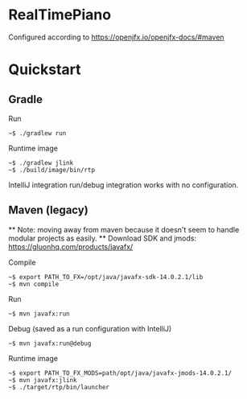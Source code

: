 # RealTimePiano

Configured according to
https://openjfx.io/openjfx-docs/#maven


# Quickstart

## Gradle

Run
```
~$ ./gradlew run
```

Runtime image
```
~$ ./gradlew jlink
~$ ./build/image/bin/rtp
```

IntelliJ integration run/debug integration works with no configuration.

## Maven (legacy)

** Note: moving away from maven because it doesn't seem to handle modular projects as easily. **
Download SDK and jmods:
https://gluonhq.com/products/javafx/

Compile
```
~$ export PATH_TO_FX=/opt/java/javafx-sdk-14.0.2.1/lib
~$ mvn compile
```

Run
```
~$ mvn javafx:run
```

Debug
(saved as a run configuration with IntelliJ)
```
~$ mvn javafx:run@debug
```

Runtime image
```
~$ export PATH_TO_FX_MODS=path/opt/java/javafx-jmods-14.0.2.1/
~$ mvn javafx:jlink
~$ ./target/rtp/bin/launcher
```
